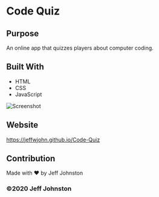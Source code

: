 # Code Quiz

## Purpose
An online app that quizzes players about computer coding. 

## Built With
* HTML
* CSS
* JavaScript

![Screenshot](assets/images/screen-shot.png)

## Website
 https://jeffwjohn.github.io/Code-Quiz

## Contribution
Made with ❤️ by Jeff Johnston

### ©️2020 Jeff Johnston
